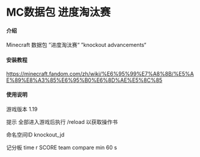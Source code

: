 # MC数据包 进度淘汰赛

#### 介绍
Minecraft 数据包 ”进度淘汰赛“
”knockout advancements“


#### 安装教程

https://minecraft.fandom.com/zh/wiki/%E6%95%99%E7%A8%8B/%E5%AE%89%E8%A3%85%E6%95%B0%E6%8D%AE%E5%8C%85

#### 使用说明

游戏版本
1.19

提示
全部进入游戏后执行 /reload 以获取操作书

命名空间ID
knockout_jd

记分板
time
r
SCORE
team
compare
min
60
s
